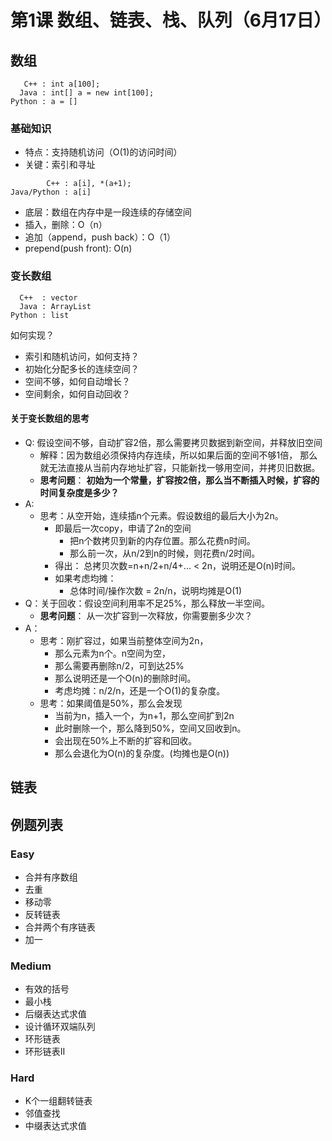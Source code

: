 # 第1课 数组、链表、栈、队列（6月17日）

## 数组
```
   C++ : int a[100];
  Java : int[] a = new int[100];
Python : a = []
```
### 基础知识 
- 特点：支持随机访问（O(1)的访问时间）
- 关键：索引和寻址
```
        C++ : a[i], *(a+1);
Java/Python : a[i]
```
- 底层：数组在内存中是一段连续的存储空间
- 插入，删除：O（n）
- 追加（append，push back）：O（1）
- prepend(push front): O(n)

### 变长数组
```
  C++  : vector
  Java : ArrayList
Python : list
```

如何实现？
 - 索引和随机访问，如何支持？
 - 初始化分配多长的连续空间？
 - 空间不够，如何自动增长？
 - 空间剩余，如何自动回收？

#### 关于变长数组的思考
- Q: 假设空间不够，自动扩容2倍，那么需要拷贝数据到新空间，并释放旧空间
  - 解释：因为数组必须保持内存连续，所以如果后面的空间不够1倍，
    那么就无法直接从当前内存地址扩容，只能新找一够用空间，并拷贝旧数据。
  - **思考问题**：
     **初始为一个常量，扩容按2倍，那么当不断插入时候，扩容的时间复杂度是多少？**
- A:    
  - 思考：从空开始，连续插n个元素。假设数组的最后大小为2n。
    - 即最后一次copy，申请了2n的空间
      - 把n个数拷贝到新的内存位置。那么花费n时间。
      - 那么前一次，从n/2到n的时候，则花费n/2时间。
    - 得出： 总拷贝次数=n+n/2+n/4+... < 2n，说明还是O(n)时间。
    - 如果考虑均摊：
      - 总体时间/操作次数 = 2n/n，说明均摊是O(1)
- Q：关于回收：假设空间利用率不足25%，那么释放一半空间。
  - **思考问题**：
    从一次扩容到一次释放，你需要删多少次？
- A：
  - 思考：刚扩容过，如果当前整体空间为2n，
     - 那么元素为n个。n空间为空，
     - 那么需要再删除n/2，可到达25%
     - 那么说明还是一个O(n)的删除时间。
     - 考虑均摊：n/2/n，还是一个O(1)的复杂度。
  - 思考：如果阈值是50%，那么会发现
    - 当前为n，插入一个，为n+1，那么空间扩到2n
    - 此时删除一个，那么降到50%，空间又回收到n。
    - 会出现在50%上不断的扩容和回收。
    - 那么会退化为O(n)的复杂度。(均摊也是O(n))
  
  

## 链表



## 例题列表

### Easy
- 合并有序数组
- 去重
- 移动零
- 反转链表
- 合并两个有序链表
- 加一

### Medium
- 有效的括号
- 最小栈
- 后缀表达式求值
- 设计循环双端队列
- 环形链表
- 环形链表II

### Hard
- K个一组翻转链表
- 邻值查找
- 中缀表达式求值
 